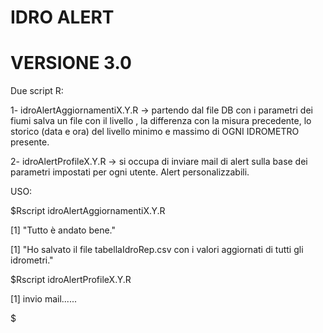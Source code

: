 # IDRO ALERT 

# VERSIONE 3.0

Due script R:

1- idroAlertAggiornamentiX.Y.R -> partendo dal file DB con i parametri dei fiumi salva un file con il livello , la differenza con la misura precedente, lo storico (data e ora) del livello minimo e massimo di OGNI IDROMETRO presente.

2- idroAlertProfileX.Y.R -> si occupa di inviare mail di alert sulla base dei parametri impostati per ogni utente. Alert personalizzabili.

USO:

$Rscript idroAlertAggiornamentiX.Y.R

[1] "Tutto è andato bene."

[1] "Ho salvato il file tabellaIdroRep.csv con i valori aggiornati di tutti gli idrometri."

$Rscript idroAlertProfileX.Y.R

[1] invio mail......

$

